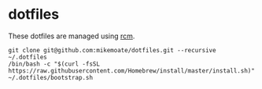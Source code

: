 # dotfiles

These dotfiles are managed using [rcm](https://github.com/thoughtbot/rcm).

```
git clone git@github.com:mikemoate/dotfiles.git --recursive  ~/.dotfiles
/bin/bash -c "$(curl -fsSL https://raw.githubusercontent.com/Homebrew/install/master/install.sh)"
~/.dotfiles/bootstrap.sh
```
